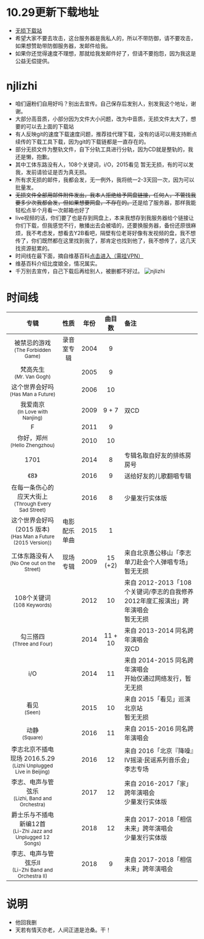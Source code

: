 # 10.29更新下载地址
 - [无损下载站](https://b.appaz.club/ "AZ云")
 - 希望大家不要去攻击，这台服务器是我私人的，所以不带防御，请不要攻击，如果想赞助带防御服务器，发邮件给我。
 - 如果你还觉得速度不理想，那就给我发邮件好了，但请不要抱怨，因为我这是公益无偿提供。
# njlizhi

 - 咱们逼粉们自用好吗？别出去宣传。自己保存后发别人，别发我这个地址，谢谢。
 - 大部分高音质，小部分因为文件大小问题，改为中音质，无损文件太大了，想要的可以去上面的下载站
 - 有人反映git的速度下载速度问题，推荐挂代理下载，没有的话可以用支持断点续传的下载工具下载，因为git的下载链都是一直存在的。
 - 部分无损文件为整轨文件，自下分轨工具进行分轨，因为CD就是整轨的，我还是懒，抱歉。
 - 其中工体东路没有人，108个关键词，i/O，2015看见 暂无无损，有的可以发我，发前请验证是否为真无损。
 - 所有求无损的邮件，我都会发，无一例外，我将统一2-3天回一次，因为可以批量发。
 - <s>无损文件全部用邮件附件发出，我本人拒绝给予网盘链接，任何人，不管找我要多少次我都会发，但如果想要网盘，不存在的。</s>还是给了服务器，那样我能轻松点半个月看一次邮箱也好了
 - live视频的话，你们要了也是存到网盘上，本来我想存到我服务器给个链接让你们下载，但我感觉不行，散播出去会被墙的，还要换服务器，备份还原很麻烦，我不考虑发，想看去Y2B看吧，隔壁有位老哥好像有发视频的盘，我不想传了，你们既然都在这里找到我了，那肯定也找到他了，我不想传了，这几天找资源挺累的。
 - 时间线在最下面，摘自维基百科[点击进入（需挂VPN）](https://zh.wikipedia.org/wiki/%E6%9D%8E%E5%BF%97 "维基百科")
 - 维基百科介绍比度娘全，情况属实。
 - 千万别去宣传，自己下载后再给别人，被删都不好过。
![njlizhi](https://github.com/app-AZ/njlizhi/blob/master/njlizhi.jpg)
# 时间线
| 专辑|性质 | 年份| 曲目数 | 备注 |
|:------------:|:------------: |:------------:|:------------:|:------------ |
|被禁忌的游戏<br><small>(The Forbidden Game)</small>| 录音室专辑 | 2004 |9 ||
|梵高先生<br><small>(Mr. Van Gogh)</small>| |2005 |9 ||
|这个世界会好吗<br><small>(Has Man a Future)</small>|  | 2006 | 10 || 
|我爱南京<br><small>(In Love with Nanjing)</small>| | 2009 | 9 + 7 | 双CD
|F|  | 2011 | 9 || 
|你好，郑州<br><small>(Hello Zhengzhou)</small>| | 2010 | 10 || 
|1701| | 2014 | 8 | 专辑名取自好友的排练房房号|
|《8》|  | 2016 | 9 | 送给好友的儿歌翻唱专辑|
|在每一条伤心的应天大街上<br><small>(Through Every Sad Street)</small>| | 2016 | 8 | 少量发行实体版|
|这个世界会好吗 (2015 版本)<br><small>(Has Man a Future (2015 Version))</small>| 电影配乐单曲 | 2015 | 1 || 
|工体东路没有人<br><small>(No One out on the Street)</small>|现场专辑 | 2009 |15 (+2)|来自北京愚公移山「李志单刀赴会个人弹唱专场」<br>暂无无损|
|108个关键词<br><small>(108 Keywords)</small>| | 2012 | 10 | 来自 2012-2013「108个关键词/李志的自我修养2012年度汇报演出」跨年演唱会<br>暂无无损|
|勾三搭四<br><small>(Three and Four)</small>|  | 2014 | 11 + 10| 来自 2013-2014 同名跨年演唱会<br>双CD|
|i/O|  | 2014 | 11 | 来自 2014-2015 同名跨年演唱会<br>开始仅通过网络发行，暂无无损|
|看见<br><small>(Seen)</small>| | 2015 |10 | 来自 2015「看见」巡演北京站<br>暂无无损|
|动静<br><small>(Square)</small>|  | 2016 | 11 | 来自 2015-2016 同名跨年演唱会|
|李志北京不插电现场 2016.5.29<br><small>(Lizhi Unplugged Live in Beijing)</small>|  | 2016 | 12 | 来自 2016「北京『降噪』Ⅳ摇滚·民谣系列音乐会」李志专场|
|李志、电声与管弦乐<br><small>(Lizhi, Band and Orchestra)</small>|  | 2017 | 12 | 来自 2016-2017「家」跨年演唱会<br>少量发行实体版|
|爵士乐与不插电新编12首<br><small>(Li-Zhi Jazz and Unplugged 12 Songs)</small>|  | 2018 | 12 | 来自 2017-2018「相信未来」跨年演唱会<br>少量发行实体版|
|李志、电声与管弦乐Ⅱ<br><small>(Li-Zhi Band and Orchestra II)</small>|  | 2018 | 9 |来自 2017-2018「相信未来」跨年演唱会|

# 说明
- 他回我删
- 天若有情天亦老，人间正道是沧桑。干！
